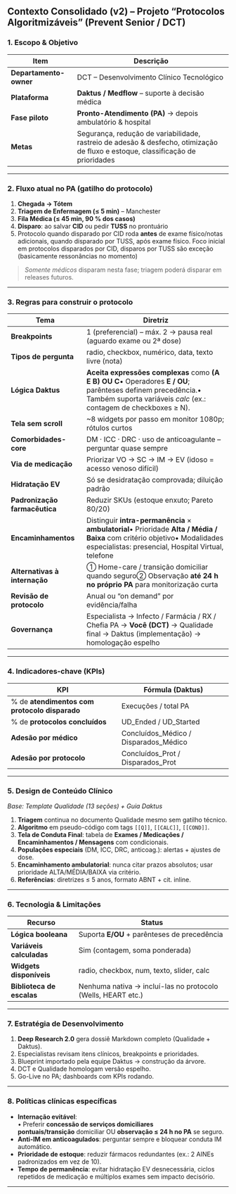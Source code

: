 ## Contexto Consolidado (v2) – Projeto “Protocolos Algoritmizáveis” (Prevent Senior / DCT)

### 1. Escopo & Objetivo

| Item                   | Descrição                                                                                                                       |
| ---------------------- | ------------------------------------------------------------------------------------------------------------------------------- |
| **Departamento-owner** | DCT – Desenvolvimento Clínico Tecnológico                                                                                       |
| **Plataforma**         | **Daktus / Medflow** – suporte à decisão médica                                                                                 |
| **Fase piloto**        | **Pronto-Atendimento (PA)** → depois ambulatório & hospital                                                                     |
| **Metas**              | Segurança, redução de variabilidade, rastreio de adesão & desfecho, otimização de fluxo e estoque, classificação de prioridades |

---

### 2. Fluxo atual no PA (gatilho do protocolo)

1. **Chegada → Tótem**
2. **Triagem de Enfermagem (≤ 5 min)** – Manchester
3. **Fila Médica (≤ 45 min, 90 % dos casos)**
4. **Disparo**: ao salvar **CID** ou pedir **TUSS** no prontuário
5. Protocolo quando disparado por CID roda **antes** de exame físico/notas adicionais, quando disparado por TUSS, após exame físico. Foco inicial em protocolos disparados por CID, disparos por TUSS são exceção (basicamente ressonâncias no momento)

> *Somente médicos* disparam nesta fase; triagem poderá disparar em releases futuros.

---

### 3. Regras para construir o protocolo

| Tema                          | Diretriz                                                                                                                                                                          |
| ----------------------------- | --------------------------------------------------------------------------------------------------------------------------------------------------------------------------------- |
| **Breakpoints**               | 1 (preferencial) – máx. 2 → pausa real (aguardo exame ou 2ª dose)                                                                                                                 |
| **Tipos de pergunta**         | radio, checkbox, numérico, data, texto livre (nota)                                                                                                                               |
| **Lógica Daktus**             | **Aceita expressões complexas** como **(A E B) OU C**• Operadores **E / OU**; parênteses definem precedência.• Também suporta variáveis *calc* (ex.: contagem de checkboxes ≥ N). |
| **Tela sem scroll**           | \~8 widgets por passo em monitor 1080p; rótulos curtos                                                                                                                            |
| **Comorbidades-core**         | DM · ICC · DRC · uso de anticoagulante – perguntar quase sempre                                                                                                                   |
| **Via de medicação**          | Priorizar VO → SC → IM → EV (idoso = acesso venoso difícil)                                                                                                                       |
| **Hidratação EV**             | Só se desidratação comprovada; diluição padrão                                                                                                                                    |
| **Padronização farmacêutica** | Reduzir SKUs (estoque enxuto; Pareto 80/20)                                                                                                                                       |
| **Encaminhamentos**           | Distinguir **intra-permanência** × **ambulatorial**• Prioridade **Alta / Média / Baixa** com critério objetivo• Modalidades especialistas: presencial, Hospital Virtual, telefone |
| **Alternativas à internação** | ① Home-care / transição domiciliar quando seguro② Observação **até 24 h no próprio PA** para monitorização curta                                                                  |
| **Revisão de protocolo**      | Anual ou “on demand” por evidência/falha                                                                                                                                          |
| **Governança**                | Especialista → Infecto / Farmácia / RX / Chefia PA → **Você (DCT)** → Qualidade final → Daktus (implementação) → homologação espelho                                              |

---

### 4. Indicadores-chave (KPIs)

| KPI                                           | Fórmula (Daktus)                        |
| --------------------------------------------- | --------------------------------------- |
| % de **atendimentos com protocolo disparado** | Execuções / total PA                    |
| % de **protocolos concluídos**                | UD\_Ended / UD\_Started                 |
| **Adesão por médico**                         | Concluídos\_Médico / Disparados\_Médico |
| **Adesão por protocolo**                      | Concluídos\_Prot / Disparados\_Prot     |

---

### 5. Design de Conteúdo Clínico

*Base: Template Qualidade (13 seções) + Guia Daktus*

1. **Triagem** continua no documento Qualidade mesmo sem gatilho técnico.
2. **Algoritmo** em pseudo-código com tags `[[Q]]`, `[[CALC]]`, `[[COND]]`.
3. **Tela de Conduta Final**: tabela de **Exames / Medicações / Encaminhamentos / Mensagens** com condicionais.
4. **Populações especiais** (DM, ICC, DRC, anticoag.): alertas + ajustes de dose.
5. **Encaminhamento ambulatorial**: nunca citar prazos absolutos; usar prioridade ALTA/MÉDIA/BAIXA via critério.
6. **Referências**: diretrizes ≤ 5 anos, formato ABNT + cit. inline.

---

### 6. Tecnologia & Limitações

| Recurso                   | Status                                                       |
| ------------------------- | ------------------------------------------------------------ |
| **Lógica booleana**       | Suporta **E/OU** + parênteses de precedência                 |
| **Variáveis calculadas**  | Sim (contagem, soma ponderada)                               |
| **Widgets disponíveis**   | radio, checkbox, num, texto, slider, calc                    |
| **Biblioteca de escalas** | Nenhuma nativa → incluí-las no protocolo (Wells, HEART etc.) |

---

### 7. Estratégia de Desenvolvimento

1. **Deep Research 2.0** gera dossiê Markdown completo (Qualidade + Daktus).
2. Especialistas revisam itens clínicos, breakpoints e prioridades.
3. Blueprint importado pela equipe Daktus → construção da árvore.
4. DCT e Qualidade homologam versão espelho.
5. Go-Live no PA; dashboards com KPIs rodando.

---

### 8. Políticas clínicas específicas

- **Internação evitável**:\
  • Preferir **concessão de serviços domiciliares pontuais/transição** domiciliar OU **observação ≤ 24 h no PA** se seguro.
- **Anti-IM em anticoagulados**: perguntar sempre e bloquear conduta IM automático.
- **Prioridade de estoque**: reduzir fármacos redundantes (ex.: 2 AINEs padronizados em vez de 10).
- **Tempo de permanência**: evitar hidratação EV desnecessária, ciclos repetidos de medicação e múltiplos exames sem impacto decisório.

---
